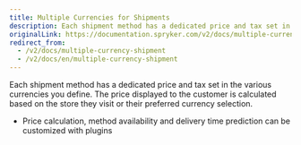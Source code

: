 ```yaml
---
title: Multiple Currencies for Shipments
description: Each shipment method has a dedicated price and tax set in the various currencies you define.
originalLink: https://documentation.spryker.com/v2/docs/multiple-currency-shipment
redirect_from:
  - /v2/docs/multiple-currency-shipment
  - /v2/docs/en/multiple-currency-shipment
---
```


Each shipment method has a dedicated price and tax set in the various currencies you define. The price displayed to the customer is calculated based on the store they visit or their preferred currency selection.

- Price calculation, method availability and delivery time prediction can be customized with plugins
